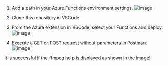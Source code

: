 1. Add a path in your Azure Functions environment settings.
![image](https://github.com/user-attachments/assets/76d42467-bd31-4bff-abfe-b835d11acc32)

2. Clone this repository in VSCode.
3. From the Azure extension in VSCode, select your Functions and deploy.
![image](https://github.com/user-attachments/assets/10d20825-95e9-42b1-87a5-ddd7705af6a1)

4. Execute a GET or POST request without parameters in Postman.
   ![image](https://github.com/user-attachments/assets/66811e43-74fd-4560-bf60-a5075996963a)

It is successful if the ffmpeg help is displayed as shown in the image!!
